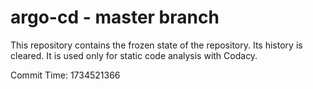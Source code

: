 # argo-cd - master branch

This repository contains the frozen state of the repository.
Its history is cleared. It is used only for static code
analysis with Codacy.

Commit Time: 1734521366